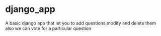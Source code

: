 # django_app
A basic django app that let you to add questions,modify and delete them also we can vote for a particular question  
